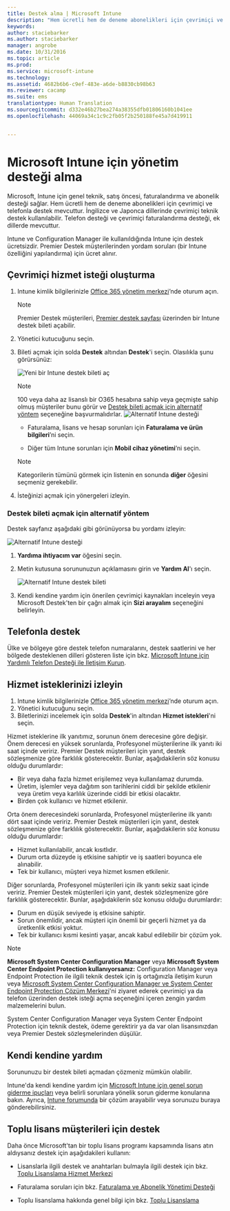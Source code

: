 ```yaml
---
title: Destek alma | Microsoft Intune
description: "Hem ücretli hem de deneme abonelikleri için çevrimiçi ve telefonla destek mevcuttur."
keywords: 
author: staciebarker
ms.author: staciebarker
manager: angrobe
ms.date: 10/31/2016
ms.topic: article
ms.prod: 
ms.service: microsoft-intune
ms.technology: 
ms.assetid: 4682b6b6-c9ef-483e-a6de-b8830cb98b63
ms.reviewer: cacamp
ms.suite: ems
translationtype: Human Translation
ms.sourcegitcommit: d332e46b27bea274a38355dfb01806160b1041ee
ms.openlocfilehash: 44069a34c1c9c2fb05f2b250188fe45a7d419911


---
```


# <a name="how-to-get-admin-support-for-microsoft-intune"></a>Microsoft Intune için yönetim desteği alma

Microsoft, Intune için genel teknik, satış öncesi, faturalandırma ve abonelik desteği sağlar. Hem ücretli hem de deneme abonelikleri için çevrimiçi ve telefonla destek mevcuttur. İngilizce ve Japonca dillerinde çevrimiçi teknik destek kullanılabilir. Telefon desteği ve çevrimiçi faturalandırma desteği, ek dillerde mevcuttur.

Intune ve Configuration Manager ile kullanıldığında Intune için destek ücretsizdir. Premier Destek müşterilerinden yordam soruları (bir Intune özelliğini yapılandırma) için ücret alınır.

## <a name="create-an-online-service-request"></a>Çevrimiçi hizmet isteği oluşturma

1.  Intune kimlik bilgilerinizle [Office 365 yönetim merkezi](https://portal.office.com)’nde oturum açın. 
    >[!NOTE]
    >
    >Premier Destek müşterileri, [Premier destek sayfası](https://support.microsoft.com/en-us/premier/contacts) üzerinden bir Intune destek bileti açabilir.

2.  Yönetici kutucuğunu seçin.
3.  Bileti açmak için solda **Destek** altından **Destek**'i seçin. Olasılıkla şunu görürsünüz:

    ![Yeni bir Intune destek bileti aç](../media/suport-open-ticket.png)

    >[!NOTE]
    >
    >  100 veya daha az lisanslı bir O365 hesabına sahip veya geçmişte sahip olmuş müşteriler bunu görür ve [Destek bileti açmak için alternatif yöntem](#alternate-method-to-open-a-support-ticket) seçeneğine başvurmalıdırlar.
    > ![Alternatif Intune desteği](../media/alternate-support-ui.png)

    -   Faturalama, lisans ve hesap sorunları için **Faturalama ve ürün bilgileri**’ni seçin.

    -   Diğer tüm Intune sorunları için **Mobil cihaz yönetimi**’ni seçin.

    > [!NOTE]
    > Kategorilerin tümünü görmek için listenin en sonunda **diğer** öğesini seçmeniz gerekebilir.

3.  İsteğinizi açmak için yönergeleri izleyin. 

### <a name="alternate-method-to-open-a-support-ticket"></a>Destek bileti açmak için alternatif yöntem

Destek sayfanız aşağıdaki gibi görünüyorsa bu yordamı izleyin:

![Alternatif Intune desteği](../media/alternate-support-ui.png)


1. **Yardıma ihtiyacım var** öğesini seçin.
2. Metin kutusuna sorununuzun açıklamasını girin ve **Yardım Al**'ı seçin.

    ![Alternatif Intune destek bileti](../media/support-need-help.png)

3. Kendi kendine yardım için önerilen çevrimiçi kaynakları inceleyin veya Microsoft Destek'ten bir çağrı almak için **Sizi arayalım** seçeneğini belirleyin.

## <a name="support-by-phone"></a>Telefonla destek
Ülke ve bölgeye göre destek telefon numaralarını, destek saatlerini ve her bölgede desteklenen dilleri gösteren liste için bkz. [Microsoft Intune için Yardımlı Telefon Desteği ile İletişim Kurun](contact-assisted-phone-support-for-microsoft-intune.md).

## <a name="track-your-service-requests"></a>Hizmet isteklerinizi izleyin
1.  Intune kimlik bilgilerinizle [Office 365 yönetim merkezi](https://portal.office.com)’nde oturum açın. 
2.  Yönetici kutucuğunu seçin.
3.  Biletlerinizi incelemek için solda **Destek**'in altından **Hizmet istekleri**'ni seçin. 

Hizmet isteklerine ilk yanıtımız, sorunun önem derecesine göre değişir. Önem derecesi en yüksek sorunlarda, Profesyonel müşterilerine ilk yanıtı iki saat içinde veririz. Premier Destek müşterileri için yanıt, destek sözleşmenize göre farklılık gösterecektir. Bunlar, aşağıdakilerin söz konusu olduğu durumlardır:

- Bir veya daha fazla hizmet erişilemez veya kullanılamaz durumda. 
- Üretim, işlemler veya dağıtım son tarihlerini ciddi bir şekilde etkilenir veya üretim veya karlılık üzerinde ciddi bir etkisi olacaktır. 
- Birden çok kullanıcı ve hizmet etkilenir.

Orta önem derecesindeki sorunlarda, Profesyonel müşterilerine ilk yanıtı dört saat içinde veririz. Premier Destek müşterileri için yanıt, destek sözleşmenize göre farklılık gösterecektir.  Bunlar, aşağıdakilerin söz konusu olduğu durumlardır:

- Hizmet kullanılabilir, ancak kısıtlıdır. 
- Durum orta düzeyde iş etkisine sahiptir ve iş saatleri boyunca ele alınabilir. 
- Tek bir kullanıcı, müşteri veya hizmet kısmen etkilenir.

Diğer sorunlarda, Profesyonel müşterileri için ilk yanıtı sekiz saat içinde veririz. Premier Destek müşterileri için yanıt, destek sözleşmenize göre farklılık gösterecektir.  Bunlar, aşağıdakilerin söz konusu olduğu durumlardır:

- Durum en düşük seviyede iş etkisine sahiptir. 
- Sorun önemlidir, ancak müşteri için önemli bir geçerli hizmet ya da üretkenlik etkisi yoktur. 
- Tek bir kullanıcı kısmi kesinti yaşar, ancak kabul edilebilir bir çözüm yok.

> [!NOTE]
> **Microsoft System Center Configuration Manager** veya **Microsoft System Center Endpoint Protection kullanıyorsanız:** Configuration Manager veya Endpoint Protection ile ilgili teknik destek için iş ortağınızla iletişim kurun veya [Microsoft System Center Configuration Manager ve System Center Endpoint Protection Çözüm Merkezi](http://www.microsoft.com/en-us/server-cloud/products/system-center-2012-r2/resources.aspx)'ni ziyaret ederek çevrimiçi ya da telefon üzerinden destek isteği açma seçeneğini içeren zengin yardım malzemelerini bulun.
>
> System Center Configuration Manager veya System Center Endpoint Protection için teknik destek, ödeme gerektirir ya da var olan lisansınızdan veya Premier Destek sözleşmelerinden düşülür.

## <a name="self-help"></a>Kendi kendine yardım

Sorununuzu bir destek bileti açmadan çözmeniz mümkün olabilir.

Intune'da kendi kendine yardım için [Microsoft Intune için genel sorun giderme ipuçları](general-troubleshooting-tips-for-microsoft-intune.md) veya belirli sorunlara yönelik sorun giderme konularına bakın. Ayrıca, [Intune forumunda](https://social.technet.microsoft.com/Forums/en-US/home?forum=microsoftintuneprod) bir çözüm arayabilir veya sorunuzu buraya gönderebilirsiniz. 

## <a name="support-for-volume-licensing-customers"></a>Toplu lisans müşterileri için destek
Daha önce Microsoft'tan bir toplu lisans programı kapsamında lisans atın aldıysanız destek için aşağıdakileri kullanın:

-   Lisanslarla ilgili destek ve anahtarları bulmayla ilgili destek için bkz. [Toplu Lisanslama Hizmet Merkezi](http://go.microsoft.com/fwlink/p/?LinkID=282016)

-   Faturalama soruları için bkz. [Faturalama ve Abonelik Yönetimi Desteği](http://support.microsoft.com/oas/default.aspx?prid=15371)

-   Toplu lisanslama hakkında genel bilgi için bkz. [Toplu Lisanslama](http://go.microsoft.com/fwlink/p/?LinkID=282015)



<!--HONumber=Nov16_HO1-->


